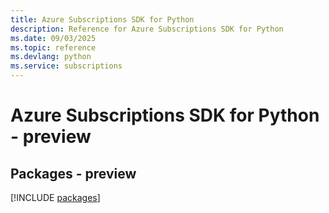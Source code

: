 ```yaml
---
title: Azure Subscriptions SDK for Python
description: Reference for Azure Subscriptions SDK for Python
ms.date: 09/03/2025
ms.topic: reference
ms.devlang: python
ms.service: subscriptions
---
```

# Azure Subscriptions SDK for Python - preview
## Packages - preview
[!INCLUDE [packages](subscriptions-index.md)]